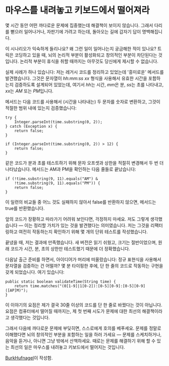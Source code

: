 # 마우스를 내려놓고 키보드에서 떨어져라

몇 시간 동안 어떤 까다로운 문제에 집중했는데 해결책이 보이지 않습니다. 그래서 다리를 뻗으러 일어나거나, 자판기에 가려고 하는데, 돌아오는 길에 갑자기 답이 명백해집니다.

이 시나리오가 익숙하게 들리나요? 왜 그런 일이 일어나는지 궁금해한 적이 있나요? 트릭은 코딩하고 있을 때, 뇌의 논리적 부분이 활성화되고 창의적인 부분이 차단된다는 것입니다. 논리적 부분이 휴식을 취할 때까지는 아무것도 당신에게 제시할 수 없습니다.

실제 사례가 하나 있습니다: 저는 레거시 코드를 정리하고 있었는데 '흥미로운' 메서드를 발견했습니다. 그것은 문자열이 *hh:mm:ss xx* 형식을 사용해서 유효한 시간을 포함하는지 검증하도록 설계되어 있었는데, 여기서 *hh*는 시간, *mm*은 분, *ss*는 초를 나타내고, *xx*는 *AM* 또는 *PM*입니다.

메서드는 다음 코드를 사용해서 (시간을 나타내는) 두 문자를 숫자로 변환하고, 그것이 적절한 범위 내에 있는지 검증했습니다:

```
try {
    Integer.parseInt(time.substring(0, 2));
} catch (Exception x) {
    return false;
}

if (Integer.parseInt(time.substring(0, 2)) > 12) {
    return false;
}
```

같은 코드가 분과 초를 테스트하기 위해 문자 오프셋과 상한을 적절히 변경해서 두 번 더 나타났습니다. 메서드는 AM과 PM을 확인하는 다음 줄들로 끝났습니다:

```
if (!time.substring(9, 11).equals("AM") &
    !time.substring(9, 11).equals("PM")) {
    return false;
}
```

이 일련의 비교들 중 어느 것도 실패하지 않아서 false를 반환하지 않으면, 메서드는 true를 반환했습니다.

앞의 코드가 장황하고 따라가기 어려워 보인다면, 걱정하지 마세요. 저도 그렇게 생각했습니다 — 이는 정리할 가치가 있는 것을 발견했다는 의미였습니다. 저는 그것을 리팩터링하고 여전히 작동하는지 확인하기 위해 몇 개의 단위 테스트를 작성했습니다.

끝냈을 때, 저는 결과에 만족했습니다. 새 버전은 읽기 쉬웠고, 크기는 절반이었으며, 원래 코드가 시간, 분, 초의 상한만 테스트했기 때문에 더 정확했습니다.

다음날 출근 준비를 하면서, 아이디어가 머리에 떠올랐습니다: 정규 표현식을 사용해서 문자열을 검증하는 건 어떨까? 몇 분 타이핑한 후에, 단 한 줄의 코드로 작동하는 구현을 갖게 되었습니다. 여기 있습니다:

```
public static boolean validateTime(String time) {
    return time.matches("(0[1-9]|1[0-2]):[0-5][0-9]:[0-5][0-9] ([AP]M)");
}
```

이 이야기의 요점은 제가 결국 30줄 이상의 코드를 단 한 줄로 바꿨다는 것이 아닙니다. 요점은 컴퓨터에서 떨어질 때까지는, 제 첫 번째 시도가 문제에 대한 최선의 해결책이라고 생각했다는 것입니다.

그래서 다음에 까다로운 문제에 부딪히면, 스스로에게 호의를 베푸세요. 문제를 정말로 이해했다면 뇌의 창의적인 부분을 포함하는 일을 하러 가세요 — 문제를 스케치하거나, 음악을 듣거나, 아니면 그냥 밖에서 산책하세요. 때로는 문제를 해결하기 위해 할 수 있는 최선의 일은 마우스를 내려놓고 키보드에서 떨어지는 것입니다.

[BurkHufnagel](http://programmer.97things.oreilly.com/wiki/index.php/BurkHufnagel)이 작성함.